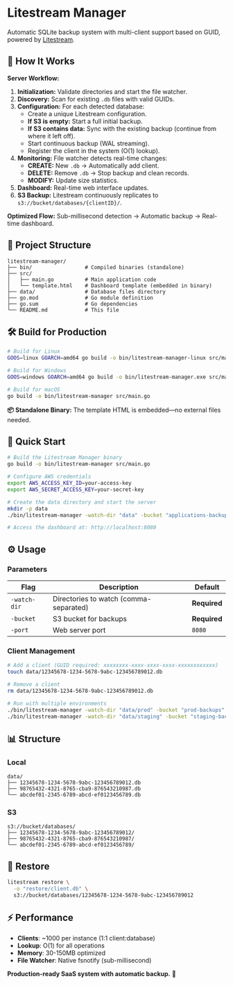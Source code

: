 # Litestream Manager

Automatic SQLite backup system with multi-client support based on GUID, powered by [Litestream](https://github.com/benbjohnson/litestream).

## 🔄 How It Works

**Server Workflow:**

1. **Initialization:** Validate directories and start the file watcher.
2. **Discovery:** Scan for existing `.db` files with valid GUIDs.
3. **Configuration:** For each detected database:
   - Create a unique Litestream configuration.
   - **If S3 is empty:** Start a full initial backup.
   - **If S3 contains data:** Sync with the existing backup (continue from where it left off).
   - Start continuous backup (WAL streaming).
   - Register the client in the system (O(1) lookup).
4. **Monitoring:** File watcher detects real-time changes:
   - **CREATE:** New `.db` → Automatically add client.
   - **DELETE:** Remove `.db` → Stop backup and clean records.
   - **MODIFY:** Update size statistics.
5. **Dashboard:** Real-time web interface updates.
6. **S3 Backup:** Litestream continuously replicates to `s3://bucket/databases/{clientID}/`.

**Optimized Flow:** Sub-millisecond detection → Automatic backup → Real-time dashboard.

## 📁 Project Structure

```
litestream-manager/
├── bin/                 # Compiled binaries (standalone)
├── src/
│   ├── main.go          # Main application code
│   └── template.html    # Dashboard template (embedded in binary)
├── data/                # Database files directory
├── go.mod               # Go module definition
├── go.sum               # Go dependencies
└── README.md            # This file
```

## 🛠️ Build for Production

```bash
# Build for Linux
GOOS=linux GOARCH=amd64 go build -o bin/litestream-manager-linux src/main.go

# Build for Windows
GOOS=windows GOARCH=amd64 go build -o bin/litestream-manager.exe src/main.go

# Build for macOS
go build -o bin/litestream-manager src/main.go
```

**📦 Standalone Binary:** The template HTML is embedded—no external files needed.

## 🚀 Quick Start

```bash
# Build the Litestream Manager binary
go build -o bin/litestream-manager src/main.go

# Configure AWS credentials
export AWS_ACCESS_KEY_ID=your-access-key
export AWS_SECRET_ACCESS_KEY=your-secret-key

# Create the data directory and start the server
mkdir -p data
./bin/litestream-manager -watch-dir "data" -bucket "applications-backups-prod"

# Access the dashboard at: http://localhost:8080
```

## ⚙️ Usage

### Parameters

| Flag         | Description                             | Default      |
|--------------|-----------------------------------------|--------------|
| `-watch-dir` | Directories to watch (comma-separated)  | **Required** |
| `-bucket`    | S3 bucket for backups                   | **Required** |
| `-port`      | Web server port                         | `8080`       |

### Client Management

```bash
# Add a client (GUID required: xxxxxxxx-xxxx-xxxx-xxxx-xxxxxxxxxxxx)
touch data/12345678-1234-5678-9abc-123456789012.db

# Remove a client
rm data/12345678-1234-5678-9abc-123456789012.db

# Run with multiple environments
./bin/litestream-manager -watch-dir "data/prod" -bucket "prod-backups"
./bin/litestream-manager -watch-dir "data/staging" -bucket "staging-backups" -port 8081
```

## 📊 Structure

### Local
```
data/
├── 12345678-1234-5678-9abc-123456789012.db
├── 98765432-4321-8765-cba9-876543210987.db
└── abcdef01-2345-6789-abcd-ef0123456789.db
```

### S3
```
s3://bucket/databases/
├── 12345678-1234-5678-9abc-123456789012/
├── 98765432-4321-8765-cba9-876543210987/
└── abcdef01-2345-6789-abcd-ef0123456789/
```

## 🔧 Restore

```bash
litestream restore \
  -o "restore/client.db" \
  s3://bucket/databases/12345678-1234-5678-9abc-123456789012
```

## ⚡ Performance

- **Clients**: ~1000 per instance (1:1 client:database)
- **Lookup**: O(1) for all operations
- **Memory**: 30-150MB optimized
- **File Watcher**: Native fsnotify (sub-millisecond)

**Production-ready SaaS system with automatic backup.** 🚀

